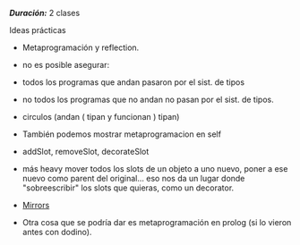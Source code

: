 ***Duración:*** 2 clases

Ideas prácticas

* Metaprogramación y reflection.

 * no es posible asegurar:

  * todos los programas que andan pasaron por el sist. de tipos
  * no todos los programas que no andan no pasan por el sist. de tipos.
  * circulos
(andan  ( tipan y funcionan )   tipan)

* También podemos mostrar metaprogramacion en self

 * addSlot, removeSlot, decorateSlot
 * más heavy mover todos los slots de un objeto a uno nuevo, poner a ese nuevo como parent del original... eso nos da un lugar donde "sobreescribir" los slots que quieras, como un decorator.
* [Mirrors](conceptos-mirrors)
* Otra cosa que se podría dar es metaprogramación en prolog (si lo vieron antes con dodino).
